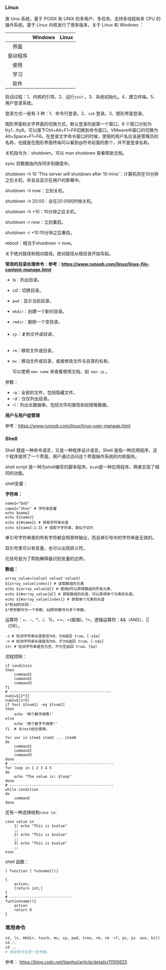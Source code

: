 ### Linux

类 Unix 系统，基于 POSIX 和 UNIX 的多用户、多任务、支持多线程和多 CPU 的操作系统。基于 Linux 内核发行了很多版本。关于 Linux 和 Windows ：

|          | Windows | Linux |
| :------: | :-----: | :---: |
|   界面   |         |       |
| 驱动程序 |         |       |
|   使用   |         |       |
|   学习   |         |       |
|   软件   |         |       |

启动过程：1、内核的引导。2、运行```init``` 。3、系统初始化。4、建立终端。5、用户登录系统。

登录方式一般有 3 种：1、命令行登录。2、```ssh``` 登录。3、图形界面登录。

图形界面和文字界面的切换方式，默认登录的是第一个窗口，6 个窗口分别为 tty1...tty6。可以按下Ctrl+Alt+F1~F6切换到命令窗口。VMware中窗口的切换为Alt+Space+F1~F6。在登录文字命令窗口的时候，使用的用户名应该是管理员的名称，也就是在图形界面终端可以看到@符号前面的那个，并不是登录名称。

关机指令为：shutdown。可以 man shutdown 查看帮助文档。

sync 将数据由内存同步到硬盘中。

shutdown -h 10 ‘This server will shutdown after 10 mins’：计算机将在10分钟之后关机，并且会显示在用户的屏幕中。

shutdown -h now：立刻关机。

shutdown -h 20:00：会在20:00的时候关机。

shutdown -h +10：10分钟之后关机。

shutdown -r now：立刻重启。

shutdown -r +10:10分钟之后重启。

reboot：相当于shutdown -r now。

关于绝对路径和相对路径。绝对路径从根目录开始写起。

**常用的目录处理命令：参考：https://www.runoob.com/linux/linux-file-content-manage.html** 

*   ls：列出目录。

*   cd：切换目录。

*   ```pwd```：显示当前目录。

*   ```mkdir```：创建一个新的目录。

*   ```rmdir```：删除一个空目录。

*   ###### `cp`：复制文件或目录。 ######

*   `rm`：移除文件或目录。

*   `mv`：移动文件或目录，或者修改文件与目录的名称。

    可以使用 `man name` 来查看使用文档，如` man cp` 。

参数：

*   -a：全部的文件，包括隐藏文件。
*   -d：仅仅列出目录。
*   -l：列出长数据串，包括文件的属性和权限等数据。

**用户与用户组管理**

参考：https://www.runoob.com/linux/linux-user-manage.html



### Shell

Shell 既是一种命令语言，又是一种程序设计语言。Shell 是指一种应用程序，这个程序提供了一个界面，用户通过访问这个界面操作系统的内核服务。

shell script 是一种为shell编写的脚本程序。`bsah`是一种应用程序。两者实现了相同的功能。

shell变量：

**字符串：**

```shell
name1="bob"
name2="Jhon" # 字符串变量
echo $name2
echo ${name2}
echo ${#name2} # 获取字符串长度
echo ${name2:1:3} # 提取子字符串，类似于切片
```

单引号字符串里的所有字符都会照原样输出，而且单引号中的字符串是无效的。

双引号里可以有变量，也可以出现转义符。

花括号是为了帮助解释器识别变量的边界。

**数组：**

```shell
array_value=(value1 value2 value3)
${array_value[index]} # 读取数组的元素
echo ${array_value[@]} # 使用@可以获得数组的所有元素、
echo ${#array_value[@]} # 获取数组的长度，可以获得单个元素的长度。
echo ${#array_value[index]} # 获取单个元素的长度
$*和$@的区别：
$*把参数作为一个参数，$@把参数作为多个参数。
```

运算符：+、-、*、/、%、==、=(赋值)、!=。逻辑运算符：&&（AND）、||（OR）。

```shell
-z # 检测字符串长度是否为0，为0返回 true。[-z$a]
-n # 检测字符串长度是否为0，不为0返回 true。[-n$a]
str # 检测字符串是否为空，不为空返回 true。[$a]
```

流程控制：

```shell
if conditoin
then 
	command1
	command2
	command3
fi
# ----------------------------------------------
num1=$[2*3]
num2=$[1+5]
if test $[num1] -eq $[num2]
then
    echo '两个数字相等!'
else
    echo '两个数字不相等!'
fi	# 与test结合使用。
```

```shell
for var in item1 item2 ... itemN
do
	command1
	command2
	command3
done
# -----------------------------------------------
for loop in 1 2 3 4 5
do
    echo "The value is: $loop"
done
# -----------------------------------------------
while condition
do
	command
done
```

还有一种选择结构`case in`:

```shell
case value in
	1) echo "This is $value"
	;;
	2) echo "This is $value"
	;;
	3) echo "This is $value"
	;;
esac
```

shell 函数：

```shell
[ function ] funname[()]

{
	action;
	[return int;]
}
# ----------------------------
funtionname(){
	action
	return 0
}
```

### 常用命令 ###

```python
cd, ls, mkdir, touch, mv, cp, pwd, tree, rm, rm -rf, ps, ps -aux, kill, kill -9, ifconfig, cat, vi, less, more, find, find filename -type d, df -h, netstat -tln, netstat
cd /.
cd ..
# 有些命令包含一些参数。
```

参考： https://blog.csdn.net/ljianhui/article/details/11100625 


